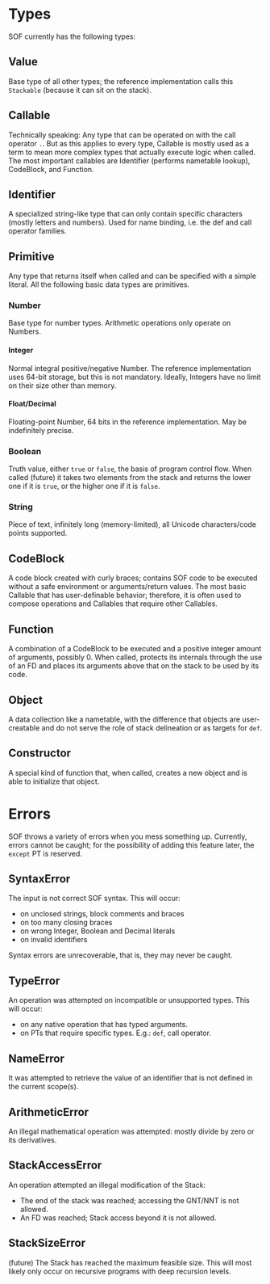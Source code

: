 # Types

SOF currently has the following types:

## Value

Base type of all other types; the reference implementation calls this `Stackable` (because it can sit on the stack).

## Callable

Technically speaking: Any type that can be operated on with the call operator `.`. But as this applies to every type, Callable is mostly used as a term to mean more complex types that actually execute logic when called. The most important callables are Identifier (performs nametable lookup), CodeBlock, and Function.

## Identifier

A specialized string-like type that can only contain specific characters (mostly letters and numbers). Used for name binding, i.e. the def and call operator families.

## Primitive

Any type that returns itself when called and can be specified with a simple literal. All the following basic data types are primitives.

### Number

Base type for number types. Arithmetic operations only operate on Numbers.

#### Integer

Normal integral positive/negative Number. The reference implementation uses 64-bit storage, but this is not mandatory. Ideally, Integers have no limit on their size other than memory.

#### Float/Decimal

Floating-point Number, 64 bits in the reference implementation. May be indefinitely precise.

### Boolean

Truth value, either `true` or `false`, the basis of program control flow. When called (future) it takes two elements from the stack and returns the lower one if it is `true`, or the higher one if it is `false`.

### String

Piece of text, infinitely long (memory-limited), all Unicode characters/code points supported.

## CodeBlock

A code block created with curly braces; contains SOF code to be executed without a safe environment or arguments/return values. The most basic Callable that has user-definable behavior; therefore, it is often used to compose operations and Callables that require other Callables.

## Function

A combination of a CodeBlock to be executed and a positive integer amount of arguments, possibly 0. When called, protects its internals through the use of an FD and places its arguments above that on the stack to be used by its code.

## Object

A data collection like a nametable, with the difference that objects are user-creatable and do not serve the role of stack delineation or as targets for `def`.

## Constructor

A special kind of function that, when called, creates a new object and is able to initialize that object.

# Errors

SOF throws a variety of errors when you mess something up. Currently, errors cannot be caught; for the possibility of adding this feature later, the `except` PT is reserved.

## SyntaxError

The input is not correct SOF syntax. This will occur:

- on unclosed strings, block comments and braces
- on too many closing braces
- on wrong Integer, Boolean and Decimal literals
- on invalid identifiers

Syntax errors are unrecoverable, that is, they may never be caught.

## TypeError

An operation was attempted on incompatible or unsupported types. This will occur:

- on any native operation that has typed arguments.
- on PTs that require specific types. E.g.: `def`, call operator.

## NameError

It was attempted to retrieve the value of an identifier that is not defined in the current scope(s).

## ArithmeticError

An illegal mathematical operation was attempted: mostly divide by zero or its derivatives.

## StackAccessError

An operation attempted an illegal modification of the Stack:

- The end of the stack was reached; accessing the GNT/NNT is not allowed.
- An FD was reached; Stack access beyond it is not allowed.

## StackSizeError

(future) The Stack has reached the maximum feasible size. This will most likely only occur on recursive programs with deep recursion levels.
